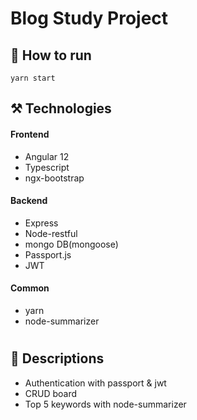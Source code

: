 # Blog Study Project

## 🏁 How to run

    yarn start

## ⚒️ Technologies

#### Frontend

- Angular 12
- Typescript
- ngx-bootstrap

#### Backend

- Express
- Node-restful
- mongo DB(mongoose)
- Passport.js
- JWT

#### Common

- yarn
- node-summarizer

#

## 📑 Descriptions

- Authentication with passport & jwt
- CRUD board
- Top 5 keywords with node-summarizer
